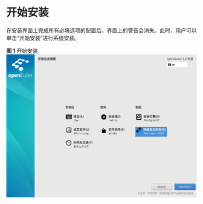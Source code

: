 # 开始安装<a name="ZH-CN_TOPIC_0214071174"></a>

在安装界面上完成所有必填选项的配置后，界面上的警告会消失。此时，用户可以单击“开始安装”进行系统安装。

**图 1**  开始安装<a name="zh-cn_topic_0186390265_zh-cn_topic_0122145912_fig75022040305"></a>  
![](figures/开始安装.png "开始安装")

